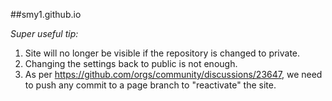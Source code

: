 ##smy1.github.io

_Super useful tip:_  
1. Site will no longer be visible if the repository is changed to private.  
2. Changing the settings back to public is not enough.  
3. As per https://github.com/orgs/community/discussions/23647, we need to push any commit to a page branch to "reactivate" the site.

